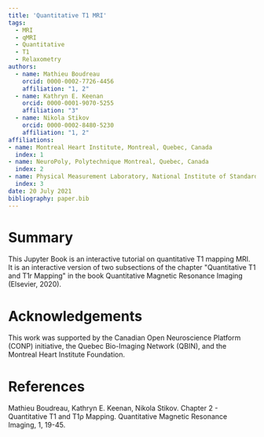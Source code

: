 ```yaml
---
title: 'Quantitative T1 MRI'
tags:
  - MRI
  - qMRI
  - Quantitative
  - T1
  - Relaxometry
authors:
  - name: Mathieu Boudreau
    orcid: 0000-0002-7726-4456
    affiliation: "1, 2"
  - name: Kathryn E. Keenan
    orcid: 0000-0001-9070-5255
    affiliation: "3"    
  - name: Nikola Stikov
    orcid: 0000-0002-8480-5230
    affiliation: "1, 2"
affiliations:
- name: Montreal Heart Institute, Montreal, Quebec, Canada
  index: 1
- name: NeuroPoly, Polytechnique Montreal, Quebec, Canada
  index: 2
- name: Physical Measurement Laboratory, National Institute of Standards and Technology, Boulder, Colorado
  index: 3
date: 20 July 2021
bibliography: paper.bib
---
```



# Summary

This Jupyter Book is an interactive tutorial on quantitative T1 mapping MRI. It is an interactive version of two subsections of the chapter "Quantitative T1 and T1r Mapping" in the book Quantitative Magnetic Resonance Imaging (Elsevier, 2020).

# Acknowledgements

This work was supported by the Canadian Open Neuroscience Platform (CONP) initiative, the Quebec Bio-Imaging Network (QBIN), and the Montreal Heart Institute Foundation.

# References

Mathieu Boudreau, Kathryn E. Keenan, Nikola Stikov. Chapter 2 - Quantitative T1 and T1ρ Mapping. Quantitative Magnetic Resonance Imaging, 1, 19-45.


